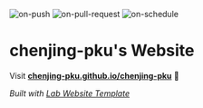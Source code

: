 
  ![on-push](../../actions/workflows/on-push.yaml/badge.svg)
  ![on-pull-request](../../actions/workflows/on-pull-request.yaml/badge.svg)
  ![on-schedule](../../actions/workflows/on-schedule.yaml/badge.svg)

  # chenjing-pku's Website

  Visit **[chenjing-pku.github.io/chenjing-pku](https://chenjing-pku.github.io/chenjing-pku)** 🚀

  _Built with [Lab Website Template](https://greene-lab.gitbook.io/lab-website-template-docs)_
 
 
